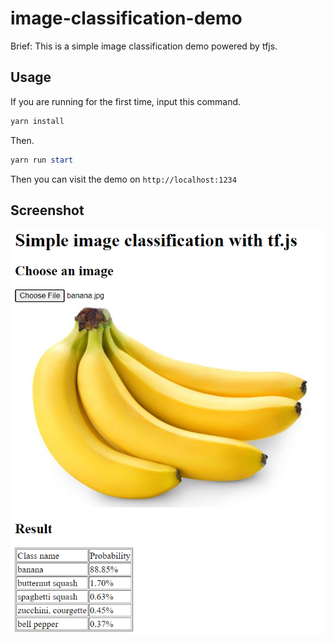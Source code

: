 # image-classification-demo

Brief: This is a simple image classification demo powered by tfjs.

## Usage

If you are running for the first time, input this command.

```powershell
yarn install
```

Then.

```powershell
yarn run start
```

Then you can visit the demo on `http://localhost:1234`

## Screenshot

![screenshot](screenshot.png)
